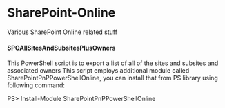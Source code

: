 # SharePoint-Online
Various SharePoint Online related stuff

#### SPOAllSitesAndSubsitesPlusOwners
This PowerShell script is to export a list of all of the sites and subsites and associated owners
This script employs additional module called SharePointPnPPowerShellOnline, you can install that from PS library using following command:

PS> Install-Module SharePointPnPPowerShellOnline

